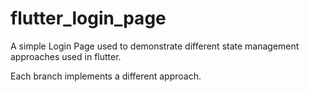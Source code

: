 # flutter_login_page

A simple Login Page used to demonstrate different state management approaches used in flutter.

Each branch implements a different approach.
